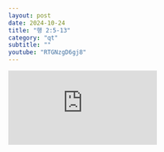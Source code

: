 ```yaml
---
layout: post
date: 2024-10-24
title: "행 2:5-13"
category: "qt"
subtitle: ""
youtube: "RTGNzgD6gj8"
---
```


<div class="youtube margin-large">
    <iframe src="https://www.youtube.com/embed/RTGNzgD6gj8" title="YouTube video player" frameborder="0" allow="accelerometer; autoplay; clipboard-write; encrypted-media; gyroscope; picture-in-picture; web-share" allowfullscreen></iframe>
</div>

